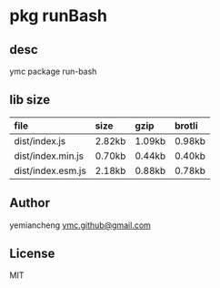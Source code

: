 # pkg runBash

## desc
ymc package run-bash

## lib size  
file | size | gzip | brotli
:---- | :---- | :---- | :----
dist/index.js | 2.82kb | 1.09kb | 0.98kb
dist/index.min.js | 0.70kb | 0.44kb | 0.40kb
dist/index.esm.js | 2.18kb | 0.88kb | 0.78kb

## Author
yemiancheng <ymc.github@gmail.com>

## License
MIT